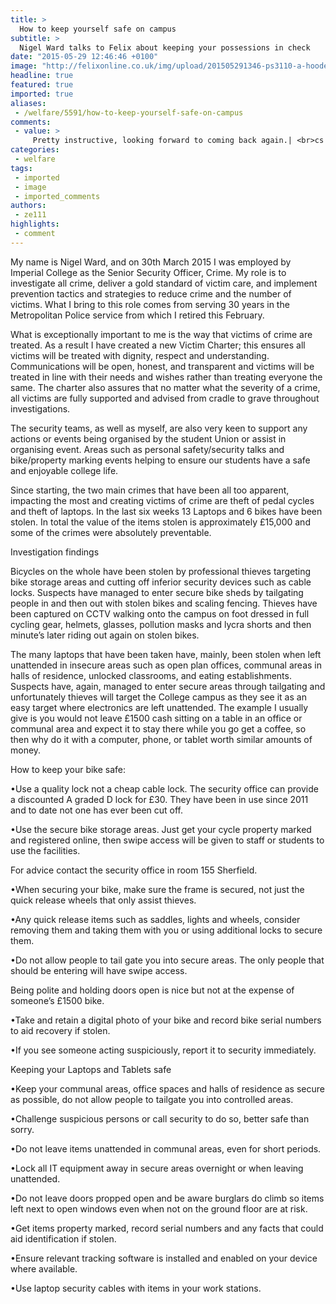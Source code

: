 ```yaml
---
title: >
  How to keep yourself safe on campus
subtitle: >
  Nigel Ward talks to Felix about keeping your possessions in check
date: "2015-05-29 12:46:46 +0100"
image: "http://felixonline.co.uk/img/upload/201505291346-ps3110-a-hooded-thief-stealing-a-001.jpg"
headline: true
featured: true
imported: true
aliases:
 - /welfare/5591/how-to-keep-yourself-safe-on-campus
comments:
 - value: >
     Pretty instructive, looking forward to coming back again.| <br>cs go skins marketplace http://forum.androidgadget.co.uk/showthread.php?tid=38466,Cool content you have here.| <br>cs go skins buy online http://nba2k16mttrade.moonfruit.com/blog/4592114201/NBA-2K16-RECOMMENDATIONS-FROM-PROFESSIONALS/10630997
categories:
 - welfare
tags:
 - imported
 - image
 - imported_comments
authors:
 - ze111
highlights:
 - comment
---
```


My name is Nigel Ward, and on 30th March 2015 I was employed by Imperial College as the Senior Security Officer, Crime. My role is to investigate all crime, deliver a gold standard of victim care, and implement prevention tactics and strategies to reduce crime and the number of victims. What I bring to this role comes from serving 30 years in the Metropolitan Police service from which I retired this February.

What is exceptionally important to me is the way that victims of crime are treated. As a result I have created a new Victim Charter; this ensures all victims will be treated with dignity, respect and understanding. Communications will be open, honest, and transparent and victims will be treated in line with their needs and wishes rather than treating everyone the same. The charter also assures that no matter what the severity of a crime, all victims are fully supported and advised from cradle to grave throughout investigations.

The security teams, as well as myself, are also very keen to support any actions or events being organised by the student Union or assist in organising event. Areas such as personal safety/security talks and bike/property marking events helping to ensure our students have a safe and enjoyable college life.

Since starting, the two main crimes that have been all too apparent, impacting the most and creating victims of crime are theft of pedal cycles and theft of laptops. In the last six weeks 13 Laptops and 6 bikes have been stolen. In total the value of the items stolen is approximately £15,000 and some of the crimes were absolutely preventable.

Investigation findings

Bicycles on the whole have been stolen by professional thieves targeting bike storage areas and cutting off inferior security devices such as cable locks. Suspects have managed to enter secure bike sheds by tailgating people in and then out with stolen bikes and scaling fencing. Thieves have been captured on CCTV walking onto the campus on foot dressed in full cycling gear, helmets, glasses, pollution masks and lycra shorts and then minute’s later riding out again on stolen bikes.

The many laptops that have been taken have, mainly, been stolen when left unattended in insecure areas such as open plan offices, communal areas in halls of residence, unlocked classrooms, and eating establishments. Suspects have, again, managed to enter secure areas through tailgating and unfortunately thieves will target the College campus as they see it as an easy target where electronics are left unattended. The example I usually give is you would not leave £1500 cash sitting on a table in an office or communal area and expect it to stay there while you go get a coffee, so then why do it with a computer, phone, or tablet worth similar amounts of money.

How to keep your bike safe:

•Use a quality lock not a cheap cable lock. The security office can provide a discounted A graded D lock for £30. They have been in use since 2011 and to date not one has ever been cut off.

•Use the secure bike storage areas. Just get your cycle property marked and registered online, then swipe access will be given to staff or students to use the facilities.

For advice contact the security office in room 155 Sherfield.

•When securing your bike, make sure the frame is secured, not just the quick release wheels that only assist thieves.

•Any quick release items such as saddles, lights and wheels, consider removing them and taking them with you or using additional locks to secure them.

•Do not allow people to tail gate you into secure areas. The only people that should be entering will have swipe access.

Being polite and holding doors open is nice but not at the expense of someone’s £1500 bike.

•Take and retain a digital photo of your bike and record bike serial numbers to aid recovery if stolen.

•If you see someone acting suspiciously, report it to security immediately.

Keeping your Laptops and Tablets safe

•Keep your communal areas, office spaces and halls of residence as secure as possible, do not allow people to tailgate you into controlled areas.

•Challenge suspicious persons or call security to do so, better safe than sorry.

•Do not leave items unattended in communal areas, even for short periods.

•Lock all IT equipment away in secure areas overnight or when leaving unattended.

•Do not leave doors propped open and be aware burglars do climb so items left next to open windows even when not on the ground floor are at risk.

•Get items property marked, record serial numbers and any facts that could aid identification if stolen.

•Ensure relevant tracking software is installed and enabled on your device where available.

•Use laptop security cables with items in your work stations.
